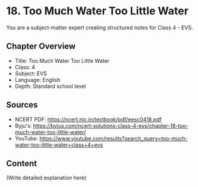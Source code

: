 # 18. Too Much Water Too Little Water

You are a subject-matter expert creating structured notes for Class 4 - EVS.

## Chapter Overview
- Title: Too Much Water Too Little Water
- Class: 4
- Subject: EVS
- Language: English
- Depth: Standard school level

## Sources
- NCERT PDF: https://ncert.nic.in/textbook/pdf/eesc0418.pdf
- Byju's: https://byjus.com/ncert-solutions-class-4-evs/chapter-18-too-much-water-too-little-water/
- YouTube: https://www.youtube.com/results?search_query=too-much-water-too-little-water+class+4+evs

## Content
(Write detailed explanation here)
